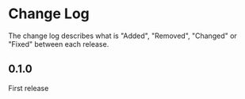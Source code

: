 # Change Log

The change log describes what is "Added", "Removed", "Changed" or "Fixed" between each release.

## 0.1.0

First release
